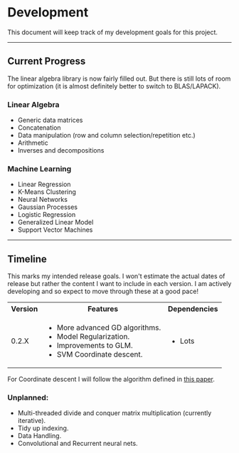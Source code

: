 # Development

This document will keep track of my development goals for this project.

---

## Current Progress

The linear algebra library is now fairly filled out. But there is still lots of room for optimization (it is almost definitely better to switch to BLAS/LAPACK).

### Linear Algebra

- Generic data matrices
- Concatenation
- Data manipulation (row and column selection/repetition etc.)
- Arithmetic
- Inverses and decompositions

### Machine Learning

- Linear Regression
- K-Means Clustering
- Neural Networks
- Gaussian Processes
- Logistic Regression
- Generalized Linear Model
- Support Vector Machines

---

## Timeline

This marks my intended release goals. I won't estimate the actual dates of release but rather the content I want to include in each version. I am actively developing and so expect to move through these at a good pace!

<table>
    <tr>
        <th>Version</th><th>Features</th><th>Dependencies</th>
    </tr>
    <tr>
        <td>0.2.X</td><td><ul><li>More advanced GD algorithms.</li><li>Model Regularization.</li><li>Improvements to GLM.</li><li>SVM Coordinate descent.</li></ul></td><td><ul><li>Lots</li></ul></td>
    </tr>
</table>

For Coordinate descent I will follow the algorithm defined in [this paper](http://www.loshchilov.com/publications/GECCO2011_AdaptiveCoordinateDescent.pdf).

### Unplanned:

- Multi-threaded divide and conquer matrix multiplication (currently iterative).
- Tidy up indexing.
- Data Handling.
- Convolutional and Recurrent neural nets.